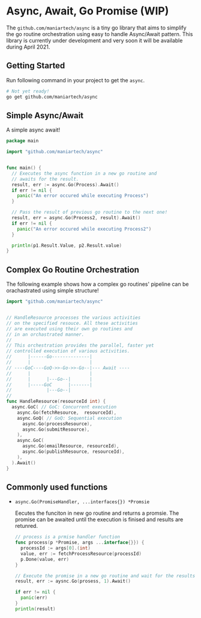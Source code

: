# Async, Await, Go Promise (WIP)

The `github.com/maniartech/async` is a tiny go library that aims to simplify the go routine orchestration using easy to handle Async/Await pattern. This library is currently under development and very soon it will be available during April 2021.

## Getting Started

Run following command in your project to get the `async`.
```sh
# Not yet ready!
go get github.com/maniartech/async
```


## Simple Async/Await
A simple async await!
```go
package main

import "github.com/maniartech/async"


func main() {
  // Executes the async function in a new go routine and
  // awaits for the result.
  result, err := async.Go(Process).Await()
  if err != nil {
    panic("An error occured while executing Process")
  }

  // Pass the result of previous go routine to the next one!
  result, err = async.Go(Process2, result).Await()
  if err != nil {
    panic("An error occured while executing Process2")
  }

  println(p1.Result.Value, p2.Result.value)
}
```

## Complex Go Routine Orchestration

The following example shows how a complex go routines' pipeline can be orachastrated using simple structure!

```go
import "github.com/maniartech/async"


// HandleResource processes the various activities
// on the specified resouce. All these activities
// are executed using their own go routines and
// in an orchastrated manner.
//
// This orchestration provides the parallel, faster yet
// controlled execution of various activities.
//      |------Go--------------|
//      |                      |
// ----GoC----GoQ->>-Go->>-Go--|--- Await ----
//      |                      |
//      |      |---Go--|       |
//      |-----GoC      |-------|
//             |---Go--|
//
func HandleResource(resourceId int) {
  async.GoC( // GoC: Concurrent execution
    async.Go(fetchResource,  resourceId),
    async.GoQ( // GoQ: Sequential execution
      async.Go(processResource),
      async.Go(submitResource),
    ),
    async.GoC(
      async.Go(emailResource, resourceId),
      async.Go(publishResource, resourceId),
    ),
  ).Await()
}
```

## Commonly used functions



* `async.Go(PromiseHandler, ...interfaces{}) *Promsie`

  Eecutes the funciton in new go routine and returns a promsie. The promise can be awaited until the execution is finised and results are retunred.

  ```go
  // process is a prmise handler function
  func process(p *Promise, args ...interface{}}) {
    processId := args[0].(int)
    value, err := fetchProcessResource(processId)
    p.Done(value, err)
  }

  // Execute the promise in a new go routine and wait for the results.
  result, err := aysnc.Go(prosess, 1).Await()

  if err != nil {
    panic(err)
  }
  println(result)
  ```
